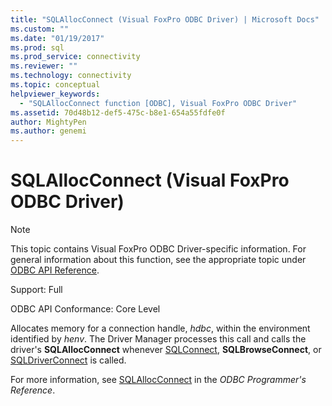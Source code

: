 ```yaml
---
title: "SQLAllocConnect (Visual FoxPro ODBC Driver) | Microsoft Docs"
ms.custom: ""
ms.date: "01/19/2017"
ms.prod: sql
ms.prod_service: connectivity
ms.reviewer: ""
ms.technology: connectivity
ms.topic: conceptual
helpviewer_keywords: 
  - "SQLAllocConnect function [ODBC], Visual FoxPro ODBC Driver"
ms.assetid: 70d48b12-def5-475c-b8e1-654a55fdfe0f
author: MightyPen
ms.author: genemi
---
```

# SQLAllocConnect (Visual FoxPro ODBC Driver)
> [!NOTE]  
>  This topic contains Visual FoxPro ODBC Driver-specific information. For general information about this function, see the appropriate topic under [ODBC API Reference](../../odbc/reference/syntax/odbc-api-reference.md).  
  
 Support: Full  
  
 ODBC API Conformance: Core Level  
  
 Allocates memory for a connection handle, *hdbc*, within the environment identified by *henv*. The Driver Manager processes this call and calls the driver's **SQLAllocConnect** whenever [SQLConnect](../../odbc/microsoft/sqlconnect-visual-foxpro-odbc-driver.md), **SQLBrowseConnect**, or [SQLDriverConnect](../../odbc/microsoft/sqldriverconnect-visual-foxpro-odbc-driver.md) is called.  
  
 For more information, see [SQLAllocConnect](../../odbc/reference/syntax/sqlallocconnect-function.md) in the *ODBC Programmer's Reference*.

